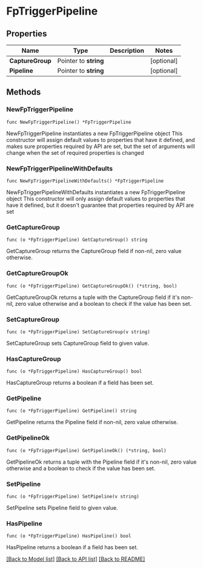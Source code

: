 # FpTriggerPipeline

## Properties

Name | Type | Description | Notes
------------ | ------------- | ------------- | -------------
**CaptureGroup** | Pointer to **string** |  | [optional] 
**Pipeline** | Pointer to **string** |  | [optional] 

## Methods

### NewFpTriggerPipeline

`func NewFpTriggerPipeline() *FpTriggerPipeline`

NewFpTriggerPipeline instantiates a new FpTriggerPipeline object
This constructor will assign default values to properties that have it defined,
and makes sure properties required by API are set, but the set of arguments
will change when the set of required properties is changed

### NewFpTriggerPipelineWithDefaults

`func NewFpTriggerPipelineWithDefaults() *FpTriggerPipeline`

NewFpTriggerPipelineWithDefaults instantiates a new FpTriggerPipeline object
This constructor will only assign default values to properties that have it defined,
but it doesn't guarantee that properties required by API are set

### GetCaptureGroup

`func (o *FpTriggerPipeline) GetCaptureGroup() string`

GetCaptureGroup returns the CaptureGroup field if non-nil, zero value otherwise.

### GetCaptureGroupOk

`func (o *FpTriggerPipeline) GetCaptureGroupOk() (*string, bool)`

GetCaptureGroupOk returns a tuple with the CaptureGroup field if it's non-nil, zero value otherwise
and a boolean to check if the value has been set.

### SetCaptureGroup

`func (o *FpTriggerPipeline) SetCaptureGroup(v string)`

SetCaptureGroup sets CaptureGroup field to given value.

### HasCaptureGroup

`func (o *FpTriggerPipeline) HasCaptureGroup() bool`

HasCaptureGroup returns a boolean if a field has been set.

### GetPipeline

`func (o *FpTriggerPipeline) GetPipeline() string`

GetPipeline returns the Pipeline field if non-nil, zero value otherwise.

### GetPipelineOk

`func (o *FpTriggerPipeline) GetPipelineOk() (*string, bool)`

GetPipelineOk returns a tuple with the Pipeline field if it's non-nil, zero value otherwise
and a boolean to check if the value has been set.

### SetPipeline

`func (o *FpTriggerPipeline) SetPipeline(v string)`

SetPipeline sets Pipeline field to given value.

### HasPipeline

`func (o *FpTriggerPipeline) HasPipeline() bool`

HasPipeline returns a boolean if a field has been set.


[[Back to Model list]](../README.md#documentation-for-models) [[Back to API list]](../README.md#documentation-for-api-endpoints) [[Back to README]](../README.md)


